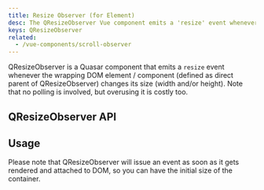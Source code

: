 ```yaml
---
title: Resize Observer (for Element)
desc: The QResizeObserver Vue component emits a 'resize' event whenever the wrapping DOM element changes its width or height.
keys: QResizeObserver
related:
  - /vue-components/scroll-observer
---
```

QResizeObserver is a Quasar component that emits a `resize` event whenever the wrapping DOM element / component (defined as direct parent of QResizeObserver) changes its size (width and/or height). Note that no polling is involved, but overusing it is costly too.


## QResizeObserver API

<doc-api file="QResizeObserver" />

## Usage

<doc-example title="Basic" file="QResizeObserver/Basic" />

Please note that QResizeObserver will issue an event as soon as it gets rendered and attached to DOM, so you can have the initial size of the container.

